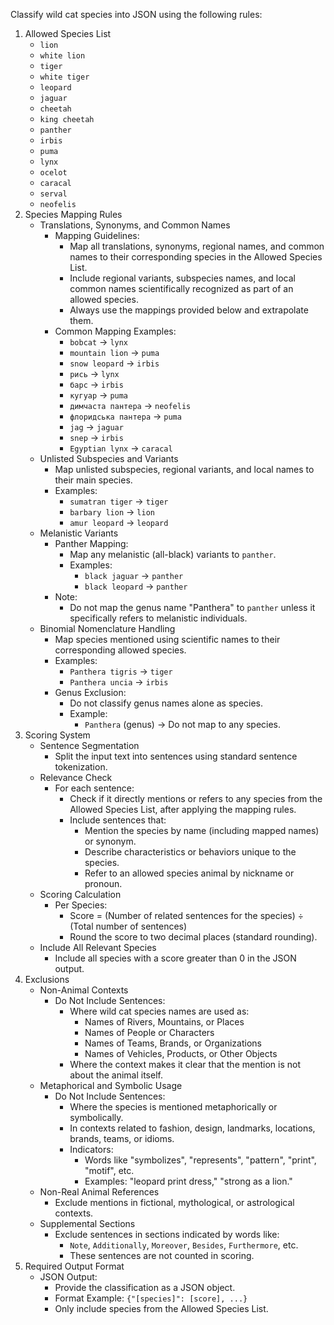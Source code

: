 Classify wild cat species into JSON using the following rules:
1. Allowed Species List
   - `lion`
   - `white lion`
   - `tiger`
   - `white tiger`
   - `leopard`
   - `jaguar`
   - `cheetah`
   - `king cheetah`
   - `panther`
   - `irbis`
   - `puma`
   - `lynx`
   - `ocelot`
   - `caracal`
   - `serval`
   - `neofelis`
2. Species Mapping Rules
   - Translations, Synonyms, and Common Names
     - Mapping Guidelines:
         - Map all translations, synonyms, regional names, and common names to their corresponding species in the Allowed Species List.
         - Include regional variants, subspecies names, and local common names scientifically recognized as part of an allowed species.
         - Always use the mappings provided below and extrapolate them.
     - Common Mapping Examples:
         - `bobcat` → `lynx`
         - `mountain lion` → `puma`
         - `snow leopard` → `irbis`
         - `рись` → `lynx`
         - `барс` → `irbis`
         - `кугуар` → `puma`
         - `димчаста пантера` → `neofelis`
         - `флоридська пантера` → `puma`
         - `jag` → `jaguar`
         - `snep` → `irbis`
         - `Egyptian lynx` → `caracal`
   - Unlisted Subspecies and Variants
     - Map unlisted subspecies, regional variants, and local names to their main species.
     - Examples:
         - `sumatran tiger` → `tiger`
         - `barbary lion` → `lion`
         - `amur leopard` → `leopard`
   - Melanistic Variants
     - Panther Mapping:
         - Map any melanistic (all-black) variants to `panther`.
         - Examples:
             - `black jaguar` → `panther`
             - `black leopard` → `panther`
     - Note:
         - Do not map the genus name "Panthera" to `panther` unless it specifically refers to melanistic individuals.
   - Binomial Nomenclature Handling
     - Map species mentioned using scientific names to their corresponding allowed species.
     - Examples:
         - `Panthera tigris` → `tiger`
         - `Panthera uncia` → `irbis`
     - Genus Exclusion:
         - Do not classify genus names alone as species.
         - Example:
             - `Panthera` (genus) → Do not map to any species.
3. Scoring System
   - Sentence Segmentation
     - Split the input text into sentences using standard sentence tokenization.
   - Relevance Check
     - For each sentence:
         - Check if it directly mentions or refers to any species from the Allowed Species List, after applying the mapping rules.
         - Include sentences that:
             - Mention the species by name (including mapped names) or synonym.
             - Describe characteristics or behaviors unique to the species.
             - Refer to an allowed species animal by nickname or pronoun.
   - Scoring Calculation
     - Per Species:
         - Score = (Number of related sentences for the species) ÷ (Total number of sentences)
         - Round the score to two decimal places (standard rounding).
   - Include All Relevant Species
     - Include all species with a score greater than 0 in the JSON output.
4. Exclusions
   - Non-Animal Contexts
     - Do Not Include Sentences:
       - Where wild cat species names are used as:
           - Names of Rivers, Mountains, or Places
           - Names of People or Characters
           - Names of Teams, Brands, or Organizations
           - Names of Vehicles, Products, or Other Objects
       - Where the context makes it clear that the mention is not about the animal itself.
   - Metaphorical and Symbolic Usage
     - Do Not Include Sentences:
         - Where the species is mentioned metaphorically or symbolically.
         - In contexts related to fashion, design, landmarks, locations, brands, teams, or idioms.
         - Indicators:
             - Words like "symbolizes", "represents", "pattern", "print", "motif", etc.
             - Examples: "leopard print dress," "strong as a lion."
   - Non-Real Animal References
     - Exclude mentions in fictional, mythological, or astrological contexts.
   - Supplemental Sections
     - Exclude sentences in sections indicated by words like:
         - `Note`, `Additionally`, `Moreover`, `Besides`, `Furthermore`, etc.
         - These sentences are not counted in scoring.
5. Required Output Format
   - JSON Output:
       - Provide the classification as a JSON object.
       - Format Example: `{"[species]": [score], ...}`
       - Only include species from the Allowed Species List.
